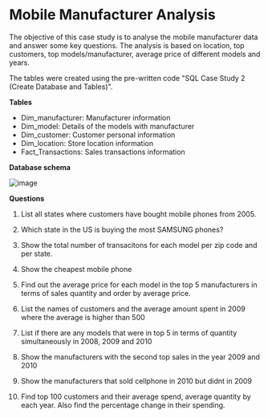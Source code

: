 # Mobile Manufacturer Analysis

The objective of this case study is to analyse the mobile manufacturer data and answer some key questions. The analysis is based on location, top customers, top models/manufacturer, average price of different models and years.

The tables were created using the pre-written code "SQL Case Study 2 (Create Database and Tables)". 

**Tables**

- Dim_manufacturer: Manufacturer information
- Dim_model: Details of the models with manufacturer
- Dim_customer: Customer personal information
- Dim_location: Store location information
- Fact_Transactions: Sales transactions information 

**Database schema**

![image](https://user-images.githubusercontent.com/58387500/128227931-e26c5b40-5ade-44be-bc8e-edf9e07931c1.png)

**Questions**


1. List all states where customers have bought mobile phones from 2005.

2. Which state in the US is buying the most SAMSUNG phones?

3. Show the total number of transacitons for each model per zip code and per state. 

4. Show the cheapest mobile phone

5. Find out the average price for each model in the top 5 manufacturers in terms of sales quantity and order by average price.

6. List the names of customers and the average amount spent in 2009 where the average is higher than 500
 
7. List if there are any models that were in top 5 in terms of quantity simultaneously in 2008, 2009 and 2010 

8. Show the manufacturers with the second top sales in the year 2009 and 2010
  
9. Show the manufacturers that sold cellphone in 2010 but didnt in 2009

10. Find top 100 customers and their average spend, average quantity by each year. Also find the percentage change in their spending.

